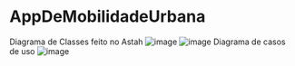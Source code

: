 # AppDeMobilidadeUrbana

Diagrama de Classes feito no Astah
![image](https://github.com/Takeshi-mi/AppDeMobilidadeUrbana/assets/101356765/e20121e6-775d-4a02-8041-55a7d7568da8)
![image](https://github.com/Takeshi-mi/AppDeMobilidadeUrbana/assets/101356765/f2508b21-68a9-47ea-a419-74a4fa4d66e8)
Diagrama de casos de uso
![image](https://github.com/Takeshi-mi/AppDeMobilidadeUrbana/assets/101356765/6df95088-66f4-4dfb-b37d-e167e5a6f06e)

